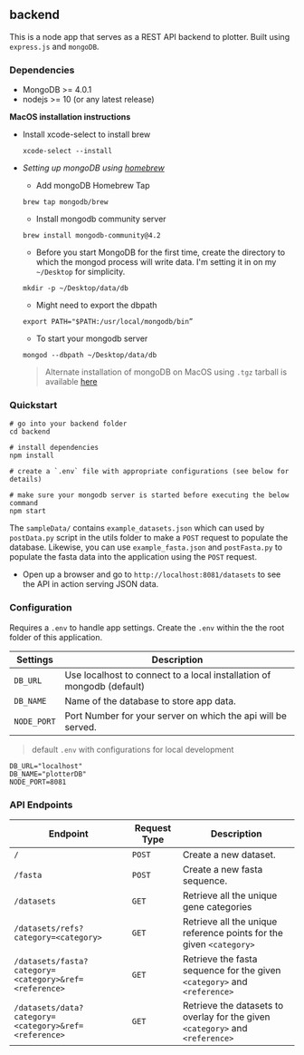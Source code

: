 ## backend

This is a node app that serves as a REST API backend to plotter. Built using `express.js` and `mongoDB`.

### Dependencies

- MongoDB >= 4.0.1
- nodejs >= 10 (or any latest release)

**MacOS installation instructions**

- Install xcode-select to install brew

  ```
  xcode-select --install
  ```

- _Setting up mongoDB using [homebrew](https://brew.sh/)_

  - Add mongoDB Homebrew Tap

  ```
  brew tap mongodb/brew
  ```

  - Install mongodb community server

  ```
  brew install mongodb-community@4.2
  ```

  - Before you start MongoDB for the first time, create the directory to which the mongod process will write data. I'm setting it in on my `~/Desktop` for simplicity.

  ```
  mkdir -p ~/Desktop/data/db
  ```

  - Might need to export the dbpath

  ```
  export PATH="$PATH:/usr/local/mongodb/bin”
  ```

  - To start your mongodb server

  ```
  mongod --dbpath ~/Desktop/data/db
  ```

  > Alternate installation of mongoDB on MacOS using `.tgz` tarball is available [here](https://docs.mongodb.com/manual/tutorial/install-mongodb-on-os-x-tarball/)

### Quickstart

```
# go into your backend folder
cd backend

# install dependencies
npm install

# create a `.env` file with appropriate configurations (see below for details)

# make sure your mongodb server is started before executing the below command
npm start

```

The `sampleData/` contains `example_datasets.json` which can used by `postData.py` script in the utils folder to make a `POST` request to populate the database. Likewise, you can use `example_fasta.json` and `postFasta.py` to populate the fasta data into the application using the `POST` request.

- Open up a browser and go to `http://localhost:8081/datasets` to see the API in action serving JSON data.

### Configuration

Requires a `.env` to handle app settings. Create the `.env` within the the root folder of this application.

| Settings    | Description                                                           |
| ----------- | --------------------------------------------------------------------- |
| `DB_URL`    | Use localhost to connect to a local installation of mongodb (default) |
| `DB_NAME`   | Name of the database to store app data.                               |
| `NODE_PORT` | Port Number for your server on which the api will be served.          |

> default `.env` with configurations for local development

```
DB_URL="localhost"
DB_NAME="plotterDB"
NODE_PORT=8081
```

### API Endpoints

| Endpoint                                              | Request Type | Description                                                                   |
| ----------------------------------------------------- | ------------ | ----------------------------------------------------------------------------- |
| `/`                                                   | `POST`       | Create a new dataset.                                                         |
| `/fasta`                                              | `POST`       | Create a new fasta sequence.                                                  |
| `/datasets`                                           | `GET`        | Retrieve all the unique gene categories                                       |
| `/datasets/refs?category=<category>`                  | `GET`        | Retrieve all the unique reference points for the given `<category>`           |
| `/datasets/fasta?category=<category>&ref=<reference>` | `GET`        | Retrieve the fasta sequence for the given `<category>` and `<reference>`      |
| `/datasets/data?category=<category>&ref=<reference>`  | `GET`        | Retrieve the datasets to overlay for the given `<category>` and `<reference>` |
